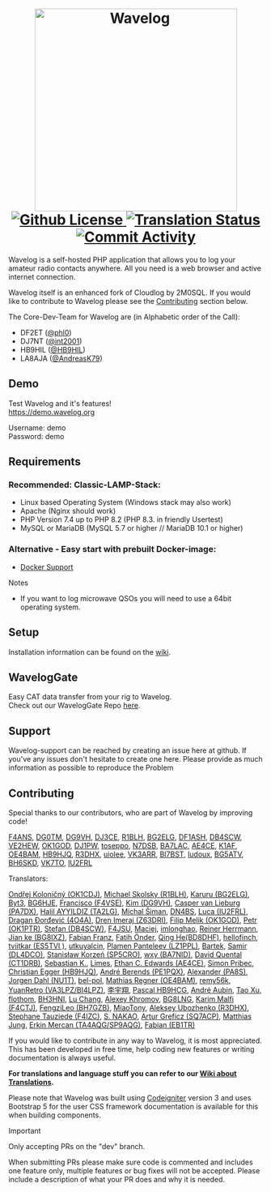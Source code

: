 <h1 align="center">
  <a href="https://www.wavelog.org/">
    <picture>
      <source height="400" media="(prefers-color-scheme: dark)" srcset="https://raw.githubusercontent.com/wavelog/wavelog/refs/heads/master/assets/logo/wavelog_logo_darkly.png">
      <source height="400" media="(prefers-color-scheme: light)" srcset="https://raw.githubusercontent.com/wavelog/wavelog/refs/heads/master/assets/logo/wavelog_logo_cosmo.png">
      <img alt="Wavelog" src="https://raw.githubusercontent.com/wavelog/wavelog/refs/heads/master/assets/logo/wavelog_logo_darkly.png">
    </picture>
  </a>
  <br>
  <a href="https://github.com/wavelog/wavelog/blob/master/LICENSE">
    <img alt="Github License" src="https://img.shields.io/github/license/wavelog/wavelog">
  </a>
  <a href="https://translate.wavelog.org/engage/wavelog/">
    <img alt="Translation Status" src="https://translate.wavelog.org/widget/wavelog/main-translation/svg-badge.svg">
  </a>
  <a href="https://github.com/wavelog/wavelog/graphs/contributors" >
   <img alt="Commit Activity" src="https://img.shields.io/github/commit-activity/m/wavelog/wavelog/dev">
 </a>
</h1>

Wavelog is a self-hosted PHP application that allows you to log your amateur radio contacts anywhere. All you need is a web browser and active internet connection.

Wavelog itself is an enhanced fork of Cloudlog by 2M0SQL.
If you would like to contribute to Wavelog please see the [Contributing](#contributing) section below.

The Core-Dev-Team for Wavelog are (in Alphabetic order of the Call):
* DF2ET ([@phl0](https://github.com/phl0))
* DJ7NT ([@int2001](https://github.com/int2001))
* HB9HIL ([@HB9HIL](https://github.com/HB9HIL))
* LA8AJA ([@AndreasK79](https://github.com/AndreasK79))

## Demo
Test Wavelog and it's features!  
https://demo.wavelog.org  

  Username: demo  
  Password: demo


## Requirements
### Recommended: Classic-LAMP-Stack:
* Linux based Operating System (Windows stack may also work)
* Apache (Nginx should work)
* PHP Version 7.4 up to PHP 8.2 (PHP 8.3. in friendly Usertest)
* MySQL or MariaDB (MySQL 5.7 or higher // MariaDB 10.1 or higher)

### Alternative - Easy start with prebuilt Docker-image:
* [Docker Support](https://github.com/wavelog/wavelog/wiki/Installation-via-Docker)

Notes
* If you want to log microwave QSOs you will need to use a 64bit operating system.

## Setup

Installation information can be found on the [wiki](https://github.com/wavelog/wavelog/wiki).

## WavelogGate 

Easy CAT data transfer from your rig to Wavelog.  
Check out our WavelogGate Repo [here](https://github.com/wavelog/WaveLogGate).

## Support

Wavelog-support can be reached by creating an issue here at github. If you've any issues don't hesitate to create one here. Please provide as much information as possible to reproduce the Problem


## Contributing

Special thanks to our contributors, who are part of Wavelog by improving code!

[F4ANS](https://github.com/abarrau), [DG0TM](https://github.com/dg0tm), [DG9VH](https://github.com/dg9vh), [DJ3CE](https://github.com/dj3ce), [R1BLH](https://github.com/r1blh), [BG2ELG](https://github.com/violarulan), [DF1ASH](https://github.com/derFogel), [DB4SCW](https://github.com/DB4SCW), [VE2HEW](https://github.com/anthonydiiorio), [OK1GOD](https://github.com/filipmelik), [DJ1PW](https://github.com/winnieXY), [toseppo](https://github.com/toseppo), [N7DSB](https://github.com/desertblade), [BA7LAC](https://github.com/imlonghao), [AE4CE](https://github.com/ethancedwards8), [K1AF](https://github.com/patrickrb), [OE4BAM](https://github.com/MatykoBr), [HB9HJQ](https://github.com/zone11), [R3DHX](https://github.com/AleksdemSA), [uiolee](https://github.com/uiolee), [VK3ARR](https://github.com/VK3ARR), [BI7BST](https://github.com/Cryolitia), [ludoux](https://github.com/ludoux), [BG5ATV](https://github.com/tallcode), [BH6SKD](https://github.com/xiaosuan2b), [VK7TO](https://github.com/RhinoLance), [IU2FRL](https://github.com/iu2frl)

Translators:

[Ondřej Koloničný (OK1CDJ)](https://translate.wavelog.org/user/ok1cdj/), [Michael Skolsky (R1BLH)](https://translate.wavelog.org/user/R1BLH/), [Karuru (BG2ELG)](https://translate.wavelog.org/user/viola/), [Byt3](https://translate.wavelog.org/user/205er/), [BG6HJE](https://translate.wavelog.org/user/BG6HJE/), [Francisco (F4VSE)](https://translate.wavelog.org/user/kikosgc/), [Kim (DG9VH)](https://translate.wavelog.org/user/dg9vh/), [Casper van Lieburg (PA7DX)](https://translate.wavelog.org/user/pa7dx/), [Halil AYYILDIZ (TA2LG)](https://translate.wavelog.org/user/TA2LG/), [Michal Šiman](https://translate.wavelog.org/user/michalsiman/), [DN4BS](https://github.com/dn4bs), [Luca (IU2FRL)](https://translate.wavelog.org/user/iu2frl/), [Dragan Đorđević (4O4A)](https://translate.wavelog.org/user/4o4a/), [Dren Imeraj (Z63DRI)](https://translate.wavelog.org/user/Dren/), [Filip Melik (OK1GOD)](https://translate.wavelog.org/user/filipmelik/), [Petr (OK1PTR)](https://translate.wavelog.org/user/OK1PTR/), [Stefan (DB4SCW)](https://translate.wavelog.org/user/DB4SCW/), [F4JSU](https://translate.wavelog.org/user/F4JSU/), [Maciej](https://translate.wavelog.org/user/maciejla/), [imlonghao](https://translate.wavelog.org/user/imlonghao/), [Reiner Herrmann](https://translate.wavelog.org/user/reinerh/), [Jian ke (BG8IXZ)](https://translate.wavelog.org/user/bg8ixz/), [Fabian Franz](https://translate.wavelog.org/user/fabianfrz/), [Fatih Önder](https://translate.wavelog.org/user/cektor/), [Qing He(BD8DHF)](https://translate.wavelog.org/user/BD8DHF), [hellofinch](https://translate.wavelog.org/user/hellofinch/), [tviitkar (ES5TVI )](https://translate.wavelog.org/user/tviitkar/), [utkuyalcin](https://translate.wavelog.org/user/utkuyalcin/), [Plamen Panteleev (LZ1PPL)](https://translate.wavelog.org/user/lz1ppl/), [Bartek](https://translate.wavelog.org/user/atimias/), [Samir (DL4DCO)](https://translate.wavelog.org/user/DL4DCO/), [Stanisław Korzeń (SP5CRO)](https://translate.wavelog.org/user/sp5cro/), [wxy (BA7NID)](https://translate.wavelog.org/user/ba7nid/), [David Quental (CT1DRB)](https://translate.wavelog.org/user/ct1drb/), [Sebastian K.](https://translate.wavelog.org/user/sebket/), [Limes](https://translate.wavelog.org/user/limes-github/), [Ethan C. Edwards (AE4CE)](https://translate.wavelog.org/user/ethancedwards8/), [Simon Pribec](https://translate.wavelog.org/user/spribec/), [Christian Egger (HB9HJQ)](https://translate.wavelog.org/user/HB9HJQ/), [André Berends (PE1PQX)](https://translate.wavelog.org/user/PE1PQX/), [Alexander (PA8S)](https://translate.wavelog.org/user/pa8s/), [Jorgen Dahl (NU1T)](https://translate.wavelog.org/user/Jorgen/), [bel-pol](https://translate.wavelog.org/user/bel-pol/), [Mathias Regner (OE4BAM)](https://translate.wavelog.org/user/MatykoBr/), [remy56k](https://translate.wavelog.org/user/remy56k/), [YuanRetro (VA3LPZ/BI4LPZ)](https://translate.wavelog.org/user/yuanretro/), [李宇翔](https://translate.wavelog.org/user/vastsea-wuji/), [Pascal HB9HCG](https://translate.wavelog.org/user/hb9hcg/), [André Aubin](https://github.com/lambda2), [Tao Xu](https://translate.wavelog.org/user/tallcode/), [flothom](https://translate.wavelog.org/user/flothom/), [BH3HNI](https://translate.wavelog.org/user/BH3HNI/), [Lu Chang](https://translate.wavelog.org/user/ludoux/), [Alexey Khromov](https://translate.wavelog.org/user/zxalexis/), [BG8LNG](https://translate.wavelog.org/user/BG8LNG/), [Karim Malfi (F4CTJ)](https://translate.wavelog.org/user/F4CTJ/), [FengziLeo (BH7GZB)](https://translate.wavelog.org/user/BH7GZB/), [MiaoTony](https://translate.wavelog.org/user/miaotony/), [Aleksey Ubozhenko (R3DHX)](https://translate.wavelog.org/user/AleksdemSA/), [Stephane Tauziede (F4IZC)](https://translate.wavelog.org/user/F4IZC/), [S. NAKAO](https://translate.wavelog.org/user/NAKAO/), [Artur Greficz (SQ7ACP)](https://translate.wavelog.org/user/SQ7ACP/), [Matthias Jung](https://translate.wavelog.org/user/myzinsky/), [Erkin Mercan (TA4AQG/SP9AQG)](https://translate.wavelog.org/user/TA4AQG-SP9AQG/), [Fabian (EB1TR)](https://translate.wavelog.org/user/EB1TR/)

If you would like to contribute in any way to Wavelog, it is most appreciated. This has been developed in free time, help coding new features or writing documentation is always useful.  

**For translations and language stuff you can refer to our [Wiki about Translations](https://github.com/wavelog/wavelog/wiki/Translations).**

Please note that Wavelog was built using [Codeigniter](https://www.codeigniter.com/userguide3/) version 3 and uses Bootstrap 5 for the user CSS framework documentation is available for this when building components.

> [!IMPORTANT]  
> Only accepting PRs on the "dev" branch.

When submitting PRs please make sure code is commented and includes one feature only, multiple features or bug fixes will not be accepted. Please include a description of what your PR does and why it is needed.
